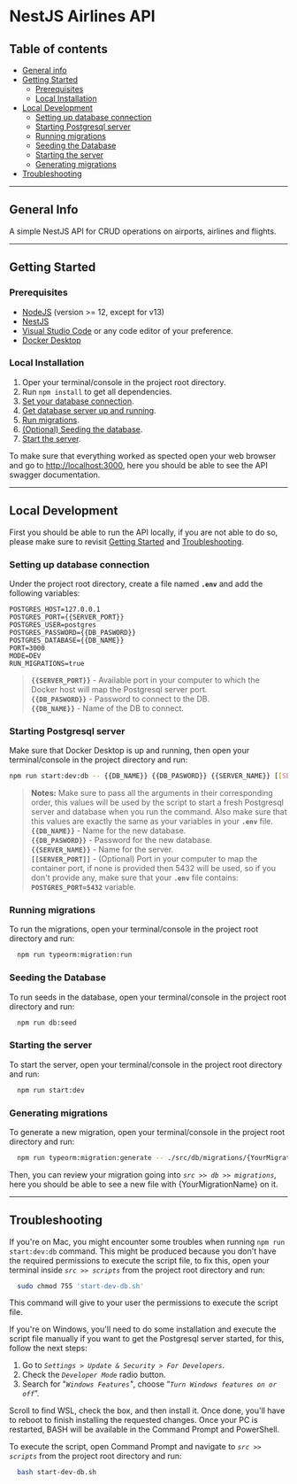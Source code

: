 # NestJS Airlines API

## Table of contents

* [General info](#general-info)
* [Getting Started](#getting-started)
  * [Prerequisites](#prerequisites)
  * [Local Installation](#local-installation)
* [Local Development](#local-development)
  * [Setting up database connection](#setting-up-database-connection)
  * [Starting Postgresql server](#starting-postgresql-server)
  * [Running migrations](#running-migrations)
  * [Seeding the Database](#seeding-the-database)
  * [Starting the server](#starting-the-server)
  * [Generating migrations](#generating-migrations)
* [Troubleshooting](#troubleshooting)

---

## General Info

A simple NestJS API for CRUD operations on airports, airlines and flights.

---

## Getting Started

### Prerequisites

* [NodeJS](https://nodejs.org/en/download/) (version >= 12, except for v13)
* [NestJS](https://nestjs.com/)
* [Visual Studio Code](https://code.visualstudio.com/download) or any code editor of your preference.
* [Docker Desktop](https://www.docker.com/products/docker-desktop/)

### Local Installation

1. Oper your terminal/console in the project root directory.
2. Run `npm install` to get all dependencies.
3. [Set your database connection](#setting-up-database-connection).
4. [Get database server up and running](#starting-postgresql-server).
5. [Run migrations](#running-migrations).
6. [(Optional) Seeding the database](#seeding-the-database).
7. [Start the server](#starting-the-server).

To make sure that everything worked as spected open your web browser and go to <http://localhost:3000>, here you should be able to see the API swagger documentation.

---

## Local Development

First you should be able to run the API locally, if you are not able to do so, please make sure to revisit [Getting Started](#getting-started) and [Troubleshooting](#troubleshooting).

### Setting up database connection

Under the project root directory, create a file named **`.env`** and add the following variables:

```env
POSTGRES_HOST=127.0.0.1
POSTGRES_PORT={{SERVER_PORT}}
POSTGRES_USER=postgres
POSTGRES_PASSWORD={{DB_PASWORD}}
POSTGRES_DATABASE={{DB_NAME}}
PORT=3000
MODE=DEV
RUN_MIGRATIONS=true
```

> **`{{SERVER_PORT}}`** - Available port in your computer to which the Docker host will map the Postgresql server port.  
> **`{{DB_PASWORD}}`** - Password to connect to the DB.  
> **`{{DB_NAME}}`** - Name of the DB to connect.

### Starting Postgresql server

Make sure that Docker Desktop is up and running, then open your terminal/console in the project directory and run:

```bash
npm run start:dev:db -- {{DB_NAME}} {{DB_PASWORD}} {{SERVER_NAME}} [[SERVER_PORT]]
```

> **Notes:** Make sure to pass all the arguments in their corresponding order, this values will be used by the script to start a fresh Postgresql server and database when you run the command. Also make sure that this values are exactly the same as your variables in your **`.env`** file.  
> **`{{DB_NAME}}`** - Name for the new database.  
> **`{{DB_PASWORD}}`** - Password for the new database.  
> **`{{SERVER_NAME}}`** - Name for the server.  
> **`[[SERVER_PORT]]`** - (Optional) Port in your computer to map the container port, if none is provided then 5432 will be used, so if you don't provide any, make sure that your **`.env`** file contains: **`POSTGRES_PORT=5432`** variable.

### Running migrations

To run the migrations, open your terminal/console in the project root directory and run:

```bash
  npm run typeorm:migration:run
```

### Seeding the Database

To run seeds in the database, open your terminal/console in the project root directory and run:

```bash
  npm run db:seed
```

### Starting the server

To start the server, open your terminal/console in the project root directory and run:

```bash
  npm run start:dev
```

### Generating migrations

To generate a new migration, open your terminal/console in the project root directory and run:

```bash
  npm run typeorm:migration:generate -- ./src/db/migrations/{YourMigrationName}
```

Then, you can review your migration going into *`src >> db >> migrations`*, here you should be able to see a new file with {YourMigrationName} on it.

---

## Troubleshooting

If you're on Mac, you might encounter some troubles when running `npm run start:dev:db` command. This might be produced because you don't have the required permissions to execute the script file, to fix this, open your terminal inside *`src >> scripts`* from the project root directory and run:

```bash
  sudo chmod 755 'start-dev-db.sh'
```

This command will give to your user the permissions to execute the script file.

If you're on Windows, you'll need to do some installation and execute the script file manually if you want to get the Postgresql server started, for this, follow the next steps:

1. Go to *`Settings > Update & Security > For Developers`*.
2. Check the *`Developer Mode`* radio button.
3. Search for "*`Windows Features`"*, choose “*`Turn Windows features on or off`*”.

Scroll to find WSL, check the box, and then install it. Once done, you'll have to reboot to finish installing the requested changes. Once your PC is restarted, BASH will be available in the Command Prompt and PowerShell.

To execute the script, open Command Prompt and navigate to *`src >> scripts`* from the project root directory and run:

```bash
  bash start-dev-db.sh
```
